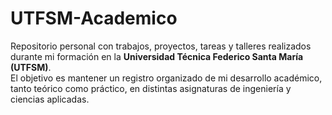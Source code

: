 # UTFSM-Academico
Repositorio personal con trabajos, proyectos, tareas y talleres realizados durante mi formación en la **Universidad Técnica Federico Santa María (UTFSM)**.  
El objetivo es mantener un registro organizado de mi desarrollo académico, tanto teórico como práctico, en distintas asignaturas de ingeniería y ciencias aplicadas.
